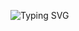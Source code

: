 ![Typing SVG](https://readme-typing-svg.herokuapp.com?color=%2336BCF7&lines=First+project+for+univer+MIIGAiK)
